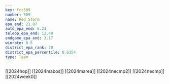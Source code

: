 ```yaml
---
key: frc509
number: 509
name: Red Storm
epa_end: 21.87
auto_epa_end: 6.21
teleop_epa_end: 12.49
endgame_epa_end: 3.17
winrate: 0.5
district_epa_rank: 70
district_epa_percentile: 0.6154
type: Team
---
```

[[2024hop]]
[[2024mabos]]
[[2024marea]]
[[2024necmp2]]
[[2024necmp]]
[[2024week0]]
